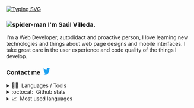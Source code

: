 [![Typing SVG](https://readme-typing-svg.herokuapp.com?font=montserrat&size=24&vCenter=true&height=24&lines=Hello+Peter+%F0%9F%95%B7)](https://git.io/typing-svg)

### <img width="25px" height="25px" src="https://media.giphy.com/media/vKhKsyEFVK4IuEKzWY/giphy.gif" alt="spider-man" > I'm Saúl Villeda.

I'm a Web Developer, autodidact and proactive person, I love learning new technologies and things about web page designs and mobile interfaces.
I take great care in the user experience and code quality of the things I develop.

### Contact me&nbsp;&nbsp;<a href="https://twitter.com/BattlerHaru"><img alt="Saúl Villeda | Twitter" width="18px" height="18px" src="https://raw.githubusercontent.com/devicons/devicon/master/icons/twitter/twitter-original.svg" /></a>

<details>
<summary >👨‍💻&nbsp;&nbsp;Languages&nbsp;/&nbsp;Tools</summary>

#### Frontend

<code><img src="https://raw.githubusercontent.com/devicons/devicon/master/icons/html5/html5-original.svg" alt="html5" width="25px" height="25px" /></code>
<code><img src="https://raw.githubusercontent.com/devicons/devicon/master/icons/css3/css3-original-wordmark.svg" alt="css3" width="25px" height="25px" /></code>
<code><img src="https://raw.githubusercontent.com/devicons/devicon/master/icons/bootstrap/bootstrap-plain.svg" alt="bootstrap" width="25px" height="25px" /></code>
<code><img src="https://raw.githubusercontent.com/devicons/devicon/master/icons/javascript/javascript-original.svg" alt="javascript" width="25px" height="25px" /></code>
<code><img src="https://raw.githubusercontent.com/devicons/devicon/master/icons/jquery/jquery-original.svg" alt="jquery" width="25px" height="25px" /></code>
<code><img src="https://raw.githubusercontent.com/devicons/devicon/master/icons/typescript/typescript-original.svg" alt="typescript" width="25px" height="25px" /></code>
<code><img src="https://raw.githubusercontent.com/devicons/devicon/master/icons/angularjs/angularjs-original.svg" alt="angular-js" width="25px" height="25px" /></code>

#### Backend

<code><img src="https://raw.githubusercontent.com/devicons/devicon/master/icons/nodejs/nodejs-original-wordmark.svg" alt="nodejs" width="25px" height="25px" /></code>
<code><img src="https://raw.githubusercontent.com/devicons/devicon/master/icons/php/php-original.svg" alt="php" width="25px" height="25px" /></code>
<code><img src="https://raw.githubusercontent.com/devicons/devicon/master/icons/codeigniter/codeigniter-plain.svg" alt="code igniter" width="25px" height="25px" /></code>
<code><img src="https://raw.githubusercontent.com/devicons/devicon/master/icons/laravel/laravel-plain.svg" alt="laravel" width="25px" height="25px" /></code>

#### Mobile

<code><img src="https://raw.githubusercontent.com/devicons/devicon/master/icons/dart/dart-original.svg" alt="dart" width="25px" height="25px" /></code>
<code><img src="https://raw.githubusercontent.com/devicons/devicon/master/icons/flutter/flutter-original.svg" alt="flutter" width="25px" height="25px" /></code>
<code><img src="https://raw.githubusercontent.com/devicons/devicon/master/icons/java/java-original.svg" alt="java" width="25px" height="25px" /></code>
<code><img src="https://raw.githubusercontent.com/devicons/devicon/master/icons/android/android-original.svg" alt="android" width="25px" height="25px" /></code>
<code><img src="https://raw.githubusercontent.com/devicons/devicon/master/icons/androidstudio/androidstudio-original.svg" alt="android studio" width="25px" height="25px" /></code>

#### Databases

<code><img src="https://raw.githubusercontent.com/devicons/devicon/master/icons/microsoftsqlserver/microsoftsqlserver-plain-wordmark.svg" alt="microsoft sql server" width="25px" height="25px" /></code>
<code><img src="https://raw.githubusercontent.com/devicons/devicon/master/icons/mysql/mysql-original-wordmark.svg" alt="mysql" width="25px" height="25px" /></code>

#### Currently learning

<code><img src="https://raw.githubusercontent.com/devicons/devicon/master/icons/react/react-original-wordmark.svg" alt="react" width="25px" height="25px" /></code>
<code><img src="https://raw.githubusercontent.com/devicons/devicon/master/icons/jest/jest-plain.svg" alt="jest" width="25px" height="25px" /></code>
<code><img src="https://raw.githubusercontent.com/devicons/devicon/master/icons/jasmine/jasmine-plain.svg" alt="jasmine" width="25px" height="25px" /></code>
<code><img src="https://raw.githubusercontent.com/devicons/devicon/master/icons/mongodb/mongodb-original.svg" alt="mongodb" width="25px" height="25px" /></code>
<code><img src="https://raw.githubusercontent.com/devicons/devicon/master/icons/docker/docker-original.svg" alt="Docker" width="25px" height="25px" /></code>
<code><img src="https://raw.githubusercontent.com/devicons/devicon/master/icons/vuejs/vuejs-original.svg" alt="vue" width="25px" height="25px" /></code>
<code><img src="https://raw.githubusercontent.com/devicons/devicon/master/icons/graphql/graphql-plain.svg" alt="graphql" width="25px" height="25px" /></code>

</details>

<details>
<summary> :octocat: &nbsp;Github stats</summary>

<img src="https://github-readme-stats.vercel.app/api?username=battlerharu&show_icons=true&locale=en&theme=gotham&bg_color=000B21&title_color=FC4962&text_color=3371FF&icon_color=33E0FF&border_color=33E6FF&hide=contribs&hide_title=true" alt="BattlerHaru github stats"  />
</details>

<details>
<summary>📈&nbsp;&nbsp;Most used languages</summary>
 <img src="https://github-readme-stats.vercel.app/api/top-langs/?username=battlerharu&langs_count=6&locale=en&theme=gotham&bg_color=000B21&title_color=FC4962&text_color=3371FF&icon_color=33E0FF&border_color=33E6FF&hide=scss,less, coffeescript&hide_title=true" alt="BattlerHaru most used languages"  />
</details>

